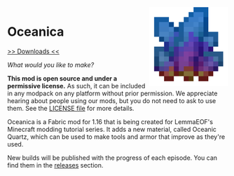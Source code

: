 <img src="icon.png" align="right" width="180px"/>

# Oceanica


[>> Downloads <<](https://github.com/Boundarybreaker/Oceanica/releases)

*What would you like to make?*

**This mod is open source and under a permissive license.** As such, it can be included in any modpack on any platform without prior permission. We appreciate hearing about people using our mods, but you do not need to ask to use them. See the [LICENSE file](LICENSE) for more details.

Oceanica is a Fabric mod for 1.16 that is being created for LemmaEOF's Minecraft modding tutorial series. It adds a new material, called Oceanic Quartz, which can be used to make tools and armor that improve as they're used.

New builds will be published with the progress of each episode. You can find them in the [releases](https://github.com/Boundarybreaker/Oceanica/releases) section.
